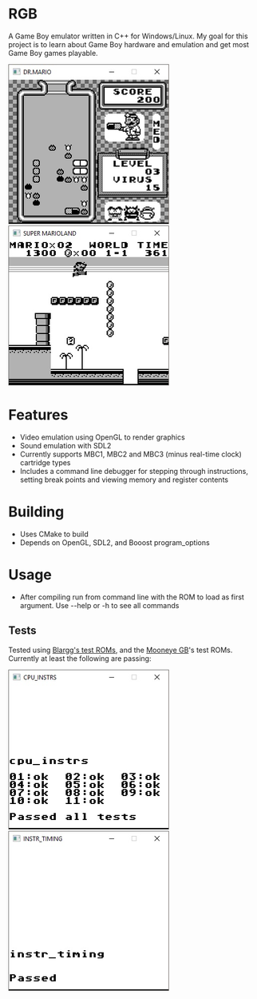 # RGB

A Game Boy emulator written in C++ for Windows/Linux. My goal for this project is to learn about Game Boy hardware and emulation and get most Game Boy games playable.

![dr mario](/screenshots/dr_mario.jpg)![super mario land](/screenshots/super_mario_land.jpg)

# Features
- Video emulation using OpenGL to render graphics
- Sound emulation with SDL2
- Currently supports MBC1, MBC2 and MBC3 (minus real-time clock) cartridge types
- Includes a command line debugger for stepping through instructions, setting break points and viewing memory and register contents

# Building
- Uses CMake to build
- Depends on OpenGL, SDL2, and Booost program_options

# Usage
- After compiling run from command line with the ROM to load as first argument. Use --help or -h to see all commands

## Tests

Tested using [Blargg's test ROMs](https://github.com/retrio/gb-test-roms), and the [Mooneye GB](https://github.com/Gekkio/mooneye-gb)'s test ROMs. Currently at least the following are passing:

![cpu_instrs.gb](/screenshots/blargg_cpu_instrs.jpg)![instr_timing.gb](/screenshots/blargg_instr_timing.jpg)
